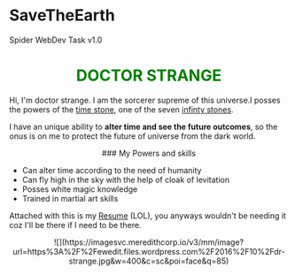 # SaveTheEarth
Spider WebDev Task v1.0


<font color="Green"> <center><b> DOCTOR STRANGE </b></center> </font> 
========================

Hi, I'm doctor strange. I am the sorcerer supreme of this universe.I posses the powers of the [time stone](https://marvelcinematicuniverse.fandom.com/wiki/Time_Stone), one of the seven [infinty stones](https://en.wikipedia.org/wiki/Infinity_Gems).

I have an unique ability to <b>alter time and see the future outcomes</b>, so the onus is on me to protect the future of universe from the dark world.

<center>
### My Powers and skills
</center>

- Can alter time according to the need of humanity
- Can fly high in the sky with the help of cloak of levitation
- Posses white magic knowledge
- Trained in martial art skills

Attached with this is my [Resume](https://www.marvel.com/movies/doctor-strange) (LOL), you anyways wouldn't be needing it coz I'll be there if I need to be there.

<center> ![](https://imagesvc.meredithcorp.io/v3/mm/image?url=https%3A%2F%2Fewedit.files.wordpress.com%2F2016%2F10%2Fdr-strange.jpg&w=400&c=sc&poi=face&q=85)

